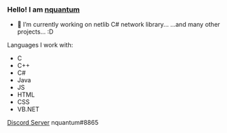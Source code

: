 ### Hello! I am <a href="https://0x91.cf">nquantum</a>

- 🔭 I’m currently working on netlib C# network library...
...and many other projects... :D


Languages I work with:
<ul>
    <li>C</li>
    <li>C++</li>
    <li>C#</li>  
    <li>Java</li>   
    <li>JS</li>
    <li>HTML</li>
    <li>CSS</li>
    <li>VB.NET</li>
</ul>

<a href="https://discord.gg/9Zq4BEBU4s">Discord Server</a>
nquantum#8865

